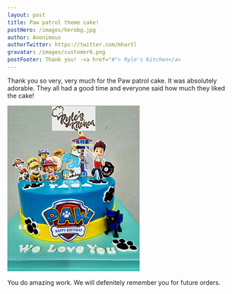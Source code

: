 ```yaml
---
layout: post
title: Paw patrol theme cake!
postHero: /images/herobg.jpg
author: Anonimous
authorTwitter: https://twitter.com/mhartl
gravatar: /images/customer6.png
postFooter: Thank you! -<a href="#"> Ryle's Kitchen</a>
---
```



Thank you so very, very much for the Paw patrol cake. 
It was absolutely adorable. They all had a good time and
everyone said how much they liked the cake! 

<img class="pull-left" src="/images/cakeT-220728-a.png" alt="paw patrol cake image">

You do amazing work. 
We will defenitely remember you for future orders.
